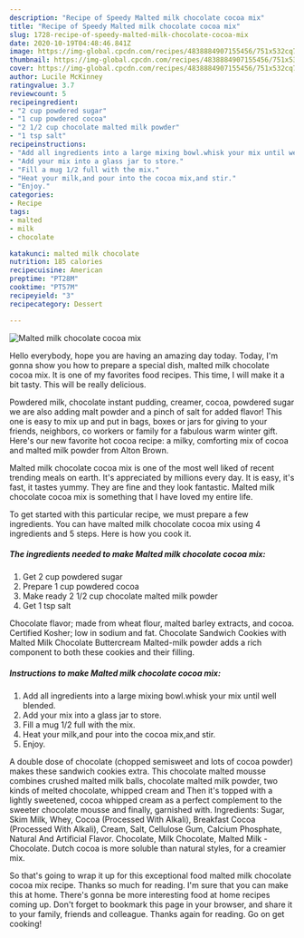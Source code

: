 ```yaml
---
description: "Recipe of Speedy Malted milk chocolate cocoa mix"
title: "Recipe of Speedy Malted milk chocolate cocoa mix"
slug: 1728-recipe-of-speedy-malted-milk-chocolate-cocoa-mix
date: 2020-10-19T04:48:46.841Z
image: https://img-global.cpcdn.com/recipes/4838884907155456/751x532cq70/malted-milk-chocolate-cocoa-mix-recipe-main-photo.jpg
thumbnail: https://img-global.cpcdn.com/recipes/4838884907155456/751x532cq70/malted-milk-chocolate-cocoa-mix-recipe-main-photo.jpg
cover: https://img-global.cpcdn.com/recipes/4838884907155456/751x532cq70/malted-milk-chocolate-cocoa-mix-recipe-main-photo.jpg
author: Lucile McKinney
ratingvalue: 3.7
reviewcount: 5
recipeingredient:
- "2 cup powdered sugar"
- "1 cup powdered cocoa"
- "2 1/2 cup chocolate malted milk powder"
- "1 tsp salt"
recipeinstructions:
- "Add all ingredients into a large mixing bowl.whisk your mix until well blended."
- "Add your mix into a glass jar to store."
- "Fill a mug 1/2 full with the mix."
- "Heat your milk,and pour into the cocoa mix,and stir."
- "Enjoy."
categories:
- Recipe
tags:
- malted
- milk
- chocolate

katakunci: malted milk chocolate 
nutrition: 185 calories
recipecuisine: American
preptime: "PT28M"
cooktime: "PT57M"
recipeyield: "3"
recipecategory: Dessert

---
```



![Malted milk chocolate cocoa mix](https://img-global.cpcdn.com/recipes/4838884907155456/751x532cq70/malted-milk-chocolate-cocoa-mix-recipe-main-photo.jpg)

Hello everybody, hope you are having an amazing day today. Today, I'm gonna show you how to prepare a special dish, malted milk chocolate cocoa mix. It is one of my favorites food recipes. This time, I will make it a bit tasty. This will be really delicious.

Powdered milk, chocolate instant pudding, creamer, cocoa, powdered sugar we are also adding malt powder and a pinch of salt for added flavor! This one is easy to mix up and put in bags, boxes or jars for giving to your friends, neighbors, co workers or family for a fabulous warm winter gift. Here&#39;s our new favorite hot cocoa recipe: a milky, comforting mix of cocoa and malted milk powder from Alton Brown.

Malted milk chocolate cocoa mix is one of the most well liked of recent trending meals on earth. It's appreciated by millions every day. It is easy, it's fast, it tastes yummy. They are fine and they look fantastic. Malted milk chocolate cocoa mix is something that I have loved my entire life.


To get started with this particular recipe, we must prepare a few ingredients. You can have malted milk chocolate cocoa mix using 4 ingredients and 5 steps. Here is how you cook it.

<!--inarticleads1-->

##### The ingredients needed to make Malted milk chocolate cocoa mix:

1. Get 2 cup powdered sugar
1. Prepare 1 cup powdered cocoa
1. Make ready 2 1/2 cup chocolate malted milk powder
1. Get 1 tsp salt


Chocolate flavor; made from wheat flour, malted barley extracts, and cocoa. Certified Kosher; low in sodium and fat. Chocolate Sandwich Cookies with Malted Milk Chocolate Buttercream Malted-milk powder adds a rich component to both these cookies and their filling. 

<!--inarticleads2-->

##### Instructions to make Malted milk chocolate cocoa mix:

1. Add all ingredients into a large mixing bowl.whisk your mix until well blended.
1. Add your mix into a glass jar to store.
1. Fill a mug 1/2 full with the mix.
1. Heat your milk,and pour into the cocoa mix,and stir.
1. Enjoy.


A double dose of chocolate (chopped semisweet and lots of cocoa powder) makes these sandwich cookies extra. This chocolate malted mousse combines crushed malted milk balls, chocolate malted milk powder, two kinds of melted chocolate, whipped cream and Then it&#39;s topped with a lightly sweetened, cocoa whipped cream as a perfect complement to the sweeter chocolate mousse and finally, garnished with. Ingredients: Sugar, Skim Milk, Whey, Cocoa (Processed With Alkali), Breakfast Cocoa (Processed With Alkali), Cream, Salt, Cellulose Gum, Calcium Phosphate, Natural And Artificial Flavor. Chocolate, Milk Chocolate, Malted Milk - Chocolate. Dutch cocoa is more soluble than natural styles, for a creamier mix. 

So that's going to wrap it up for this exceptional food malted milk chocolate cocoa mix recipe. Thanks so much for reading. I'm sure that you can make this at home. There's gonna be more interesting food at home recipes coming up. Don't forget to bookmark this page in your browser, and share it to your family, friends and colleague. Thanks again for reading. Go on get cooking!
